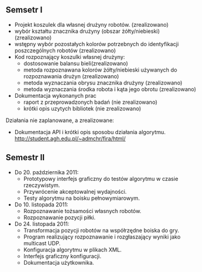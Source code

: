 ## Semsetr I ##
  * Projekt koszulek dla własnej drużyny robotów. (zrealizowano)
  * wybór kształtu znacznika drużyny (obszar żółty/niebieski) (zrealizowano)
  * wstępny wybór pozostałych kolorów potrzebnych do identyfikacji poszczególnych robotów (zrealizowano)
  * Kod rozpoznający koszulki własnej drużyny:
    * dostosowanie balansu bieli(zrealizowano)
    * metoda rozpoznawana kolorów żółty/niebieski używanych do rozpoznawania drużyn (zrealizowano)
    * metoda wyznaczania obrysu znacznika drużyny (zrealizowano)
    * metoda wyznaczania środka robota i kąta jego obrotu (zrealizowano)
  * Dokumentacja wykonanych prac
    * raport z przeprowadzonych badań (nie zrealizowano)
    * krótki opis uzytych bibliotek (nie zrealizowano)

Działania nie zaplanowane, a zrealizowane:
  * Dokumentacja API i krótki opis sposobu działania algorytmu. http://student.agh.edu.pl/~admchr/fira/html/

## Semestr II ##

  * Do 20. października 2011:
    * Prototypowy interfejs graficzny do testów algorytmu w czasie rzeczywistym.
    * Przywrócenie akceptowalnej wydajności.
    * Testy algorytmu na boisku pełnowymiarowym.
  * Do 10. listopada 2011:
    * Rozpoznawanie tożsamości własnych robotów.
    * Rozpoznawanie pozycji piłki.
  * Do 24. listopada 2011:
    * Transformacja pozycji robotów na współrzędne boiska do gry.
    * Program realizujący rozpoznawanie i rozgłaszający wyniki jako multicast UDP.
    * Konfiguracja algorytmu w plikach XML.
    * Interfejs graficzny konfiguracji.
    * Dokumentacja użytkownika.
